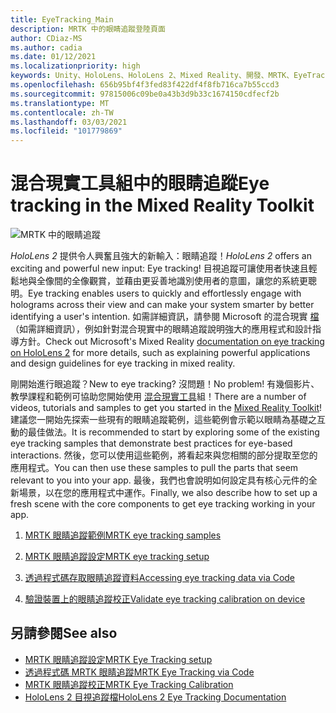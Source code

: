 ```yaml
---
title: EyeTracking_Main
description: MRTK 中的眼睛追蹤登陸頁面
author: CDiaz-MS
ms.author: cadia
ms.date: 01/12/2021
ms.localizationpriority: high
keywords: Unity、HoloLens、HoloLens 2、Mixed Reality、開發、MRTK、EyeTracking、
ms.openlocfilehash: 656b95bf4f3fed83f422df4f8fb716ca7b55ccd3
ms.sourcegitcommit: 97815006c09be0a43b3d9b33c1674150cdfecf2b
ms.translationtype: MT
ms.contentlocale: zh-TW
ms.lasthandoff: 03/03/2021
ms.locfileid: "101779869"
---
```

# <a name="eye-tracking-in-the-mixed-reality-toolkit"></a><span data-ttu-id="11277-104">混合現實工具組中的眼睛追蹤</span><span class="sxs-lookup"><span data-stu-id="11277-104">Eye tracking in the Mixed Reality Toolkit</span></span>

![MRTK 中的眼睛追蹤](../Images/EyeTracking/mrtk_et_compilation.png)

<span data-ttu-id="11277-106">_HoloLens 2_ 提供令人興奮且強大的新輸入：眼睛追蹤！</span><span class="sxs-lookup"><span data-stu-id="11277-106">_HoloLens 2_ offers an exciting and powerful new input: Eye tracking!</span></span>
<span data-ttu-id="11277-107">目視追蹤可讓使用者快速且輕鬆地與全像間的全像觀賞，並藉由更妥善地識別使用者的意圖，讓您的系統更聰明。</span><span class="sxs-lookup"><span data-stu-id="11277-107">Eye tracking enables users to quickly and effortlessly engage with holograms across their view and can make your system smarter by better identifying a user's intention.</span></span> <span data-ttu-id="11277-108">如需詳細資訊，請參閱 Microsoft 的混合現實 [檔](https://docs.microsoft.com/windows/mixed-reality/eye-tracking) （如需詳細資訊），例如針對混合現實中的眼睛追蹤說明強大的應用程式和設計指導方針。</span><span class="sxs-lookup"><span data-stu-id="11277-108">Check out Microsoft's Mixed Reality [documentation on eye tracking on HoloLens 2](https://docs.microsoft.com/windows/mixed-reality/eye-tracking) for more details, such as explaining powerful applications and design guidelines for eye tracking in mixed reality.</span></span>

<span data-ttu-id="11277-109">剛開始進行眼追蹤？</span><span class="sxs-lookup"><span data-stu-id="11277-109">New to eye tracking?</span></span> <span data-ttu-id="11277-110">沒問題！</span><span class="sxs-lookup"><span data-stu-id="11277-110">No problem!</span></span> <span data-ttu-id="11277-111">有幾個影片、教學課程和範例可協助您開始使用 [混合現實工具](https://github.com/Microsoft/MixedRealityToolkit-Unity)組！</span><span class="sxs-lookup"><span data-stu-id="11277-111">There are a number of videos, tutorials and samples to get you started in the [Mixed Reality Toolkit](https://github.com/Microsoft/MixedRealityToolkit-Unity)!</span></span>
<span data-ttu-id="11277-112">建議您一開始先探索一些現有的眼睛追蹤範例，這些範例會示範以眼睛為基礎之互動的最佳做法。</span><span class="sxs-lookup"><span data-stu-id="11277-112">It is recommended to start by exploring some of the existing eye tracking samples that demonstrate best practices for eye-based interactions.</span></span> <span data-ttu-id="11277-113">然後，您可以使用這些範例，將看起來與您相關的部分提取至您的應用程式。</span><span class="sxs-lookup"><span data-stu-id="11277-113">You can then use these samples to pull the parts that seem relevant to you into your app.</span></span> <span data-ttu-id="11277-114">最後，我們也會說明如何設定具有核心元件的全新場景，以在您的應用程式中運作。</span><span class="sxs-lookup"><span data-stu-id="11277-114">Finally, we also describe how to set up a fresh scene with the core components to get eye tracking working in your app.</span></span>

1. [<span data-ttu-id="11277-115">MRTK 眼睛追蹤範例</span><span class="sxs-lookup"><span data-stu-id="11277-115">MRTK eye tracking samples</span></span>](EyeTracking_ExamplesOverview.md)

2. [<span data-ttu-id="11277-116">MRTK 眼睛追蹤設定</span><span class="sxs-lookup"><span data-stu-id="11277-116">MRTK eye tracking setup</span></span>](EyeTracking_BasicSetup.md)

3. [<span data-ttu-id="11277-117">透過程式碼存取眼睛追蹤資料</span><span class="sxs-lookup"><span data-stu-id="11277-117">Accessing eye tracking data via Code</span></span>](EyeTracking_EyeGazeProvider.md)

4. [<span data-ttu-id="11277-118">驗證裝置上的眼睛追蹤校正</span><span class="sxs-lookup"><span data-stu-id="11277-118">Validate eye tracking calibration on device</span></span>](EyeTracking_IsUserCalibrated.md)

## <a name="see-also"></a><span data-ttu-id="11277-119">另請參閱</span><span class="sxs-lookup"><span data-stu-id="11277-119">See also</span></span>

- [<span data-ttu-id="11277-120">MRTK 眼睛追蹤設定</span><span class="sxs-lookup"><span data-stu-id="11277-120">MRTK Eye Tracking setup</span></span>](EyeTracking_BasicSetup.md)
- [<span data-ttu-id="11277-121">透過程式碼 MRTK 眼睛追蹤</span><span class="sxs-lookup"><span data-stu-id="11277-121">MRTK Eye Tracking via Code</span></span>](EyeTracking_EyeGazeProvider.md)
- [<span data-ttu-id="11277-122">MRTK 眼睛追蹤校正</span><span class="sxs-lookup"><span data-stu-id="11277-122">MRTK Eye Tracking Calibration</span></span>](EyeTracking_IsUserCalibrated.md)
- [<span data-ttu-id="11277-123">HoloLens 2 目視追蹤檔</span><span class="sxs-lookup"><span data-stu-id="11277-123">HoloLens 2 Eye Tracking Documentation</span></span>](https://docs.microsoft.com/windows/mixed-reality/eye-tracking)

